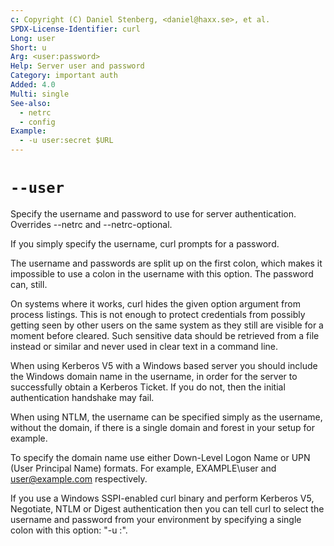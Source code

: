 ```yaml
---
c: Copyright (C) Daniel Stenberg, <daniel@haxx.se>, et al.
SPDX-License-Identifier: curl
Long: user
Short: u
Arg: <user:password>
Help: Server user and password
Category: important auth
Added: 4.0
Multi: single
See-also:
  - netrc
  - config
Example:
  - -u user:secret $URL
---
```


# `--user`

Specify the username and password to use for server authentication. Overrides
--netrc and --netrc-optional.

If you simply specify the username, curl prompts for a password.

The username and passwords are split up on the first colon, which makes it
impossible to use a colon in the username with this option. The password can,
still.

On systems where it works, curl hides the given option argument from process
listings. This is not enough to protect credentials from possibly getting seen
by other users on the same system as they still are visible for a moment
before cleared. Such sensitive data should be retrieved from a file instead or
similar and never used in clear text in a command line.

When using Kerberos V5 with a Windows based server you should include the
Windows domain name in the username, in order for the server to successfully
obtain a Kerberos Ticket. If you do not, then the initial authentication
handshake may fail.

When using NTLM, the username can be specified simply as the username, without
the domain, if there is a single domain and forest in your setup for example.

To specify the domain name use either Down-Level Logon Name or UPN (User
Principal Name) formats. For example, EXAMPLE\user and user@example.com
respectively.

If you use a Windows SSPI-enabled curl binary and perform Kerberos V5,
Negotiate, NTLM or Digest authentication then you can tell curl to select the
username and password from your environment by specifying a single colon with
this option: "-u :".
